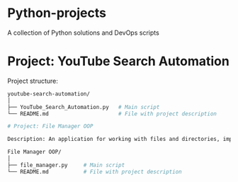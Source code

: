 # Python-projects
A collection of Python solutions and DevOps scripts

# Project: YouTube Search Automation
   Project structure:
   ```bash
youtube-search-automation/
│
├── YouTube_Search_Automation.py   # Main script
└── README.md                      # File with project description

# Project: File Manager OOP

Description: An application for working with files and directories, implemented using OOP. Includes functions for searching, renaming and deleting files.

File Manager OOP/
│
├── file_manager.py     # Main script
└── README.md           # File with project description
